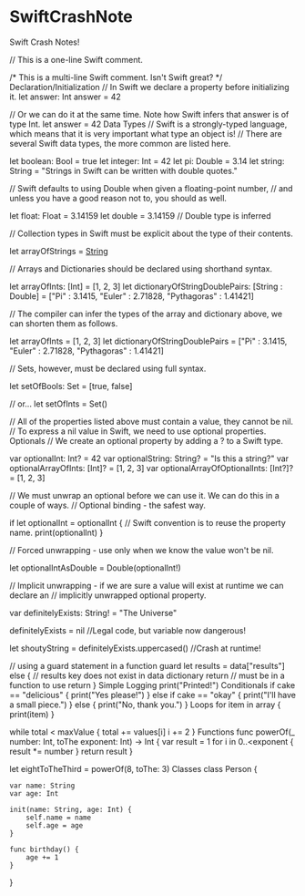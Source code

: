 # SwiftCrashNote
Swift Crash Notes!

// This is a one-line Swift comment.

/*
This is a multi-line
Swift comment. Isn't Swift great?
*/
Declaration/Initialization
// In Swift we declare a property before initializing it.
let answer: Int
answer = 42

// Or we can do it at the same time. Note how Swift infers that answer is of type Int.
let answer = 42
Data Types
// Swift is a strongly-typed language, which means that it is very important what type an object is!
// There are several Swift data types, the more common are listed here.

let boolean: Bool = true
let integer: Int = 42
let pi: Double = 3.14
let string: String = "Strings in Swift can be written with double quotes."

// Swift defaults to using Double when given a floating-point number,
// and unless you have a good reason not to, you should as well.

let float: Float = 3.14159
let double = 3.14159 // Double type is inferred

// Collection types in Swift must be explicit about the type of their contents.

let arrayOfStrings = [String]()

// Arrays and Dictionaries should be declared using shorthand syntax.

let arrayOfInts: [Int] = [1, 2, 3]
let dictionaryOfStringDoublePairs: [String : Double] = ["Pi" : 3.1415, "Euler" : 2.71828, "Pythagoras" : 1.41421]

// The compiler can infer the types of the array and dictionary above, we can shorten them as follows.

let arrayOfInts = [1, 2, 3]
let dictionaryOfStringDoublePairs = ["Pi" : 3.1415, "Euler" : 2.71828, "Pythagoras" : 1.41421]

// Sets, however, must be declared using full syntax.

let setOfBools: Set<Bool> = [true, false]

// or...
let setOfInts = Set<Int>()

// All of the properties listed above must contain a value, they cannot be nil.
// To express a nil value in Swift, we need to use optional properties.
Optionals
// We create an optional property by adding a ? to a Swift type.

var optionalInt: Int? = 42
var optionalString: String? = "Is this a string?"
var optionalArrayOfInts: [Int]? = [1, 2, 3]
var optionalArrayOfOptionalInts: [Int?]? = [1, 2, 3]

// We must unwrap an optional before we can use it. We can do this in a couple of ways.
// Optional binding - the safest way.

if let optionalInt = optionalInt { // Swift convention is to reuse the property name.
    print(optionalInt)
}

// Forced unwrapping - use only when we know the value won't be nil.

let optionalIntAsDouble = Double(optionalInt!)

// Implicit unwrapping - if we are sure a value will exist at runtime we can declare an
// implicitly unwrapped optional property.

var definitelyExists: String! = "The Universe"

definitelyExists = nil //Legal code, but variable now dangerous!

let shoutyString = definitelyExists.uppercased() //Crash at runtime!

// using a guard statement in a function
guard let results = data["results"] else {
    // results key does not exist in data dictionary
    return // must be in a function to use return
}
Simple Logging
print("Printed!")
Conditionals
if cake == "delicious" {
    print("Yes please!")
} else if cake == "okay" {
    print("I'll have a small piece.")
} else {
    print("No, thank you.")
}
Loops
for item in array {
    print(item)
}

while total < maxValue {
    total += values[i]
    i += 2
}
Functions
func powerOf(_ number: Int, toThe exponent: Int) -> Int {
    var result = 1
    for i in 0..<exponent {
        result *= number
    }
    return result
}

let eightToTheThird = powerOf(8, toThe: 3)
Classes
class Person {

    var name: String
    var age: Int

    init(name: String, age: Int) {
        self.name = name
        self.age = age
    }

    func birthday() {
        age += 1
    }
}
